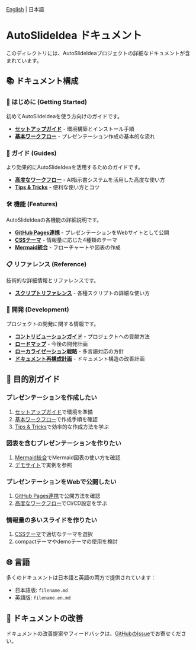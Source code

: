 [English](README.en.md) | 日本語

# AutoSlideIdea ドキュメント

このディレクトリには、AutoSlideIdeaプロジェクトの詳細なドキュメントが含まれています。

## 📚 ドキュメント構成

### 🚀 はじめに (Getting Started)
初めてAutoSlideIdeaを使う方向けのガイドです。

- **[セットアップガイド](getting-started/setup.md)** - 環境構築とインストール手順
- **[基本ワークフロー](getting-started/basic-workflow.md)** - プレゼンテーション作成の基本的な流れ

### 📖 ガイド (Guides)
より効果的にAutoSlideIdeaを活用するためのガイドです。

- **[高度なワークフロー](guides/advanced-workflow.md)** - AI指示書システムを活用した高度な使い方
- **[Tips & Tricks](guides/tips.md)** - 便利な使い方とコツ

### 🛠️ 機能 (Features)
AutoSlideIdeaの各機能の詳細説明です。

- **[GitHub Pages連携](features/github-pages.md)** - プレゼンテーションをWebサイトとして公開
- **[CSSテーマ](features/css-themes.md)** - 情報量に応じた4種類のテーマ
- **[Mermaid統合](features/mermaid.md)** - フローチャートや図表の作成

### 📋 リファレンス (Reference)
技術的な詳細情報とリファレンスです。

- **[スクリプトリファレンス](reference/scripts.md)** - 各種スクリプトの詳細な使い方

### 🔧 開発 (Development)
プロジェクトの開発に関する情報です。

- **[コントリビューションガイド](development/contributing.md)** - プロジェクトへの貢献方法
- **[ロードマップ](development/roadmap.md)** - 今後の開発計画
- **[ローカライゼーション戦略](development/localization.md)** - 多言語対応の方針
- **[ドキュメント再構成計画](development/REORGANIZATION_PLAN.md)** - ドキュメント構造の改善計画

## 🎯 目的別ガイド

### プレゼンテーションを作成したい
1. [セットアップガイド](getting-started/setup.md)で環境を準備
2. [基本ワークフロー](getting-started/basic-workflow.md)で作成手順を確認
3. [Tips & Tricks](guides/tips.md)で効率的な作成方法を学ぶ

### 図表を含むプレゼンテーションを作りたい
1. [Mermaid統合](features/mermaid.md)でMermaid図表の使い方を確認
2. [デモサイト](https://dobachi.github.io/AutoSlideIdea/)で実例を参照

### プレゼンテーションをWebで公開したい
1. [GitHub Pages連携](features/github-pages.md)で公開方法を確認
2. [高度なワークフロー](guides/advanced-workflow.md)でCI/CD設定を学ぶ

### 情報量の多いスライドを作りたい
1. [CSSテーマ](features/css-themes.md)で適切なテーマを選択
2. compactテーマやdemoテーマの使用を検討

## 🌐 言語

多くのドキュメントは日本語と英語の両方で提供されています：
- 日本語版: `filename.md`
- 英語版: `filename.en.md`

## 📝 ドキュメントの改善

ドキュメントの改善提案やフィードバックは、[GitHubのIssue](https://github.com/dobachi/AutoSlideIdea/issues)でお寄せください。